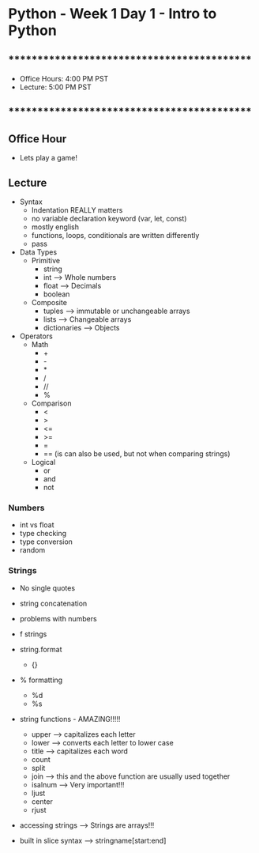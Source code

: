 # Python - Week 1 Day 1 - Intro to Python

## ******************************************

- Office Hours:  4:00 PM PST
- Lecture:       5:00 PM PST

## ******************************************

## Office Hour

- Lets play a game!

## Lecture


- Syntax
    * Indentation REALLY matters
    * no variable declaration keyword (var, let, const)
    * mostly english
    * functions, loops, conditionals are written differently
    * pass
- Data Types
    * Primitive
        * string
        * int    --> Whole numbers
        * float  --> Decimals
        * boolean
    * Composite
        * tuples       --> immutable or unchangeable arrays
        * lists        --> Changeable arrays
        * dictionaries --> Objects
- Operators
    * Math
        * \+
        * \-
        * \*
        * /
        * //
        * %
    * Comparison
        * <
        * \>
        * <=
        * \>=
        * =
        * == (is can also be used, but not when comparing strings)
    * Logical
        * or
        * and
        * not


### Numbers

- int vs float
- type checking
- type conversion
- random

### Strings

- No single quotes
- string concatenation 
- problems with numbers
- f strings
- string.format
    * {}
- % formatting
    * %d
    * %s
- string functions - AMAZING!!!!!
    * upper --> capitalizes each letter
    * lower --> converts each letter to lower case
    * title --> capitalizes each word
    * count
    * split
    * join --> this and the above function are usually used together
    * isalnum --> Very important!!!
    * ljust
    * center
    * rjust

- accessing strings --> Strings are arrays!!!
- built in slice syntax --> stringname[start:end]

